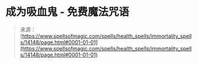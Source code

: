<!--yml

category: 未分类

date: 2024-06-12 18:53:02

-->

# 成为吸血鬼 - 免费魔法咒语

> 来源：[https://www.spellsofmagic.com/spells/health_spells/immortality_spells/14148/page.html#0001-01-01](https://www.spellsofmagic.com/spells/health_spells/immortality_spells/14148/page.html#0001-01-01)
